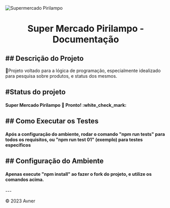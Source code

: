 <img align="center" src="./assets/images/pirilampo-logo.png" alt="Supermercado Pirilampo">

<h1 align="center">Super Mercado Pirilampo - Documentação</h1>

<h2>## Descrição do Projeto</h2>
<p>🚀Projeto voltado para a lógica de programação, especialmente idealizado para pesquisa sobre produtos, e status dos mesmos. </p>

<h2>#Status do projeto</h2>

<h4>	
Super Mercado Pirilampo 🚀 Pronto! :white_check_mark:
</h4>

<h2>## Como Executar os Testes</h2>

<h4> 
Após a configuração do ambiente, rodar o comando "npm run tests" para todos os requisitos, ou "npm run test 01" (exemplo) para testes específicos
</h4>

<h2>## Configuração do Ambiente</h2>

<h4> 
Apenas execute "npm install" ao fazer o fork do projeto, e utilize os comandos acima.
</h4>
---


&copy; 2023 Avner
